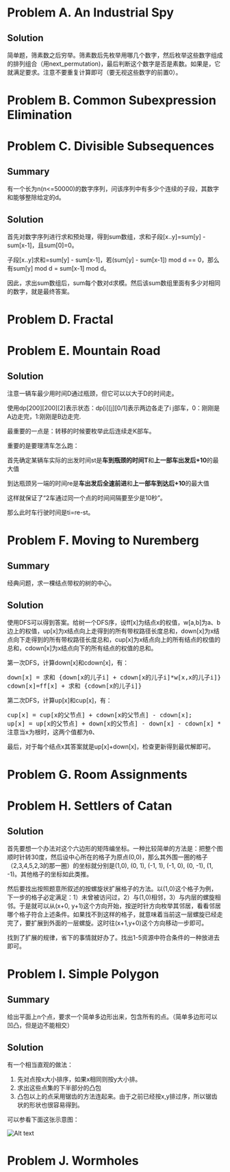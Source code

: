 # Problem A. An Industrial Spy
## Solution
简单题，筛素数之后穷举。筛素数后先枚举用哪几个数字，然后枚举这些数字组成的排列组合（用next_permutation)，最后判断这个数字是否是素数。如果是，它就满足要求。注意不要重复计算即可（要无视这些数字的前置0）。

# Problem B. Common Subexpression Elimination

# Problem C. Divisible Subsequences
## Summary
有一个长为n(n<=50000)的数字序列，问该序列中有多少个连续的子段，其数字和能够整除给定的d。
## Solution

首先对数字序列进行求和预处理，得到sum数组，求和子段[x..y]=sum[y] - sum[x-1]，且sum[0]=0。

子段[x..y]求和=sum[y] - sum[x-1]，若(sum[y] - sum[x-1]) mod d == 0，那么有sum[y] mod d = sum[x-1] mod d。

因此，求出sum数组后，sum每个数对d求模。然后该sum数组里面有多少对相同的数字，就是最终答案。

# Problem D. Fractal

# Problem E. Mountain Road
## Solution

注意一辆车最少用时间D通过瓶颈，但它可以以大于D的时间走。

使用dp\[200\]\[200\]\[2\]表示状态：dp\[i\]\[j\]\[0/1\]表示两边各走了i j部车，0：刚刚是A边走完，1:刚刚是B边走完.

最重要的一点是：转移的时候要枚举此后连续走K部车。

重要的是要理清车怎么跑：

首先确定某辆车实际的出发时间st是<b>车到瓶颈的时间T</b>和<b>上一部车出发后+10</b>的最大值

到达瓶颈另一端的时间re是<b>车出发后全速前进</b>和<b>上一部车到达后+10</b>的最大值

这样就保证了“2车通过同一个点的时间间隔要至少是10秒”。

那么此时车行驶时间是ti=re-st。 

# Problem F. Moving to Nuremberg
## Summary
经典问题，求一棵结点带权的树的中心。 
## Solution

使用DFS可以得到答案。给树一个DFS序，设ff[x]为结点x的权值，w[a,b]为a、b边上的权值，up[x]为x结点向上走得到的所有带权路径长度总和，down[x]为x结点向下走得到的所有带权路径长度总和，cup[x]为x结点向上的所有结点的权值的总和，cdown[x]为x结点向下的所有结点的权值的总和。

第一次DFS，计算down[x]和cdown[x]，有：
<pre>
down[x] = 求和 {down[x的儿子i] + cdown[x的儿子i]*w[x,x的儿子i]}
cdown[x]=ff[x] + 求和 {cdown[x的儿子i]}
</pre>
第二次DFS，计算up[x]和cup[x]，有：
<pre>
cup[x] = cup[x的父节点] + cdown[x的父节点] - cdown[x];
up[x] = up[x的父节点] + down[x的父节点] - down[x] - cdown[x] * e + cup[x] * e;
注意当x为根时，这两个值都为0、
</pre>
最后，对于每个结点x其答案就是up[x]+down[x]，检查更新得到最优解即可。 


# Problem G. Room Assignments
# Problem H. Settlers of Catan
## Solution
首先要想一个办法对这个六边形的矩阵编坐标。一种比较简单的方法是：把整个图顺时针转30度，然后设中心所在的格子为原点(0,0)，那么其外围一圈的格子（2,3,4,5,2,3的那一圈）的坐标就分别是(1,0), (0, 1), (-1, 1), (-1, 0), (0, -1), (1, -1)。其他格子的坐标如此类推。

然后要找出按照题意所叙述的按螺旋状扩展格子的方法。以(1,0)这个格子为例，下一步的格子必定满足：1）未曾被访问过，2）与(1,0)相邻，3）与内层的螺旋相邻。于是就可以从(x+0, y+1)这个方向开始，按逆时针方向枚举其邻居，看看邻居哪个格子符合上述条件。如果找不到这样的格子，就意味着当前这一层螺旋已经走完了，要扩展到外面的一层螺旋。这时往(x+1,y+0)这个方向移动一步即可。

找到了扩展的规律，省下的事情就好办了。找出1-5资源中符合条件的一种放进去即可。

# Problem I. Simple Polygon
## Summary
给出平面上n个点，要求一个简单多边形出来，包含所有的点。（简单多边形可以凹凸，但是边不能相交）
## Solution
有一个相当直观的做法：

1. 先对点按x大小排序，如果x相同则按y大小排。
2. 求出这些点集的下半部分的凸包
3. 凸包以上的点采用锯齿的方法连起来。由于之前已经按x,y排过序，所以锯齿状的形状也很容易得到。

可以参看下面这张示意图：

![Alt text](https://github.com/pkkj/ACM-ICPC-OJ-Code/raw/master/ACM-ICPC-Live-Archive/2009.Northwestern_Europe/2009.Northwestern_Europe.Solution_Img1.jpg "Image 1")
# Problem J. Wormholes
